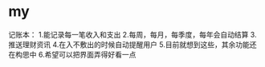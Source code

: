 # my
记账本：
1.能记录每一笔收入和支出
2.每周，每月，每季度，每年会自动结算
3.推送理财资讯
4.在入不敷出的时候自动提醒用户
5.目前就想到这些，其余功能还在构思中
6.希望可以把界面弄得好看一点
